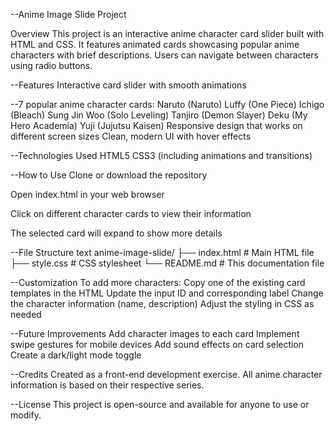 --Anime Image Slide Project

Overview
This project is an interactive anime character card slider built with HTML and CSS. It features animated cards showcasing popular anime characters with brief descriptions. Users can navigate between characters using radio buttons.

--Features
Interactive card slider with smooth animations

--7 popular anime character cards:
Naruto (Naruto)
Luffy (One Piece)
Ichigo (Bleach)
Sung Jin Woo (Solo Leveling)
Tanjiro (Demon Slayer)
Deku (My Hero Academia)
Yuji (Jujutsu Kaisen)
Responsive design that works on different screen sizes
Clean, modern UI with hover effects

--Technologies Used
HTML5
CSS3 (including animations and transitions)

--How to Use
Clone or download the repository

Open index.html in your web browser

Click on different character cards to view their information

The selected card will expand to show more details

--File Structure
text
anime-image-slide/
├── index.html        # Main HTML file
├── style.css         # CSS stylesheet
└── README.md         # This documentation file

--Customization
To add more characters:
Copy one of the existing card templates in the HTML
Update the input ID and corresponding label
Change the character information (name, description)
Adjust the styling in CSS as needed

--Future Improvements
Add character images to each card
Implement swipe gestures for mobile devices
Add sound effects on card selection
Create a dark/light mode toggle

--Credits
Created as a front-end development exercise. All anime character information is based on their respective series.

--License
This project is open-source and available for anyone to use or modify.
